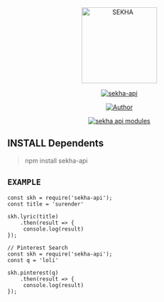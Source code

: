 <div align="center">
<img src="https://avatars.githubusercontent.com/u/85196372?v=4.jpg" alt="SEKHA" width="170" />

</div>

<p align="center">
<a href="##"><img title="sekha-api" src="https://img.shields.io/static/v1?label=package&message=sekha-api&color=green"></a>
</p>
<p align="center">
  <a href="https://github.com/inirey"><img title="Author" src="https://img.shields.io/badge/Author-SEKHA-red.svg?style=for-the-badge&logo=github" /></a>
</p>
<p align="center">
<a href="#"><img title="sekha api modules" src="https://img.shields.io/static/v1?label=FREE&message=sekha-api&color=green"></a>
</p>

## INSTALL Dependents
> npm install sekha-api

## ```EXAMPLE```
``` 
const skh = require('sekha-api');
const title = 'surender'

skh.lyric(title)
    .then(result => {
     console.log(result)
});

// Pinterest Search
const skh = require('sekha-api');
const q = 'loli'

skh.pinterest(q)
    .then(result => {
     console.log(result)
});
```

